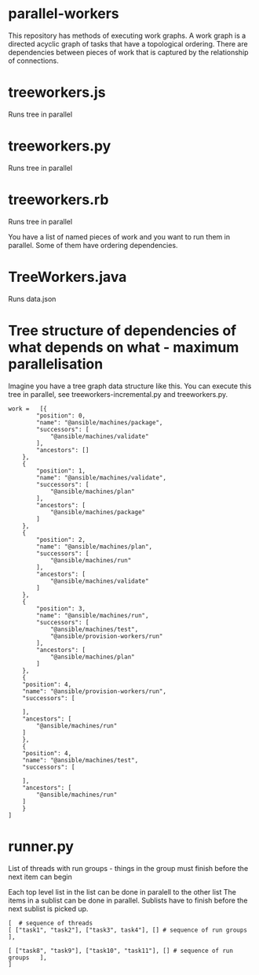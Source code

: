 # parallel-workers

This repository has methods of executing work graphs. A work graph is a directed acyclic graph of tasks that have a topological ordering. There are dependencies between pieces of work that is captured by the relationship of connections.

# treeworkers.js

Runs tree in parallel

# treeworkers.py

Runs tree in parallel

# treeworkers.rb

Runs tree in parallel

You have a list of named pieces of work and you want to run them in parallel. Some of them have ordering dependencies.

# TreeWorkers.java

Runs data.json

# Tree structure of dependencies of what depends on what - maximum parallelisation

Imagine you have a tree graph data structure like this. You can execute this tree in parallel, see treeworkers-incremental.py and treeworkers.py.

```
work =   [{
        "position": 0,
        "name": "@ansible/machines/package",
        "successors": [
            "@ansible/machines/validate"
        ],
        "ancestors": []
    },
    {
        "position": 1,
        "name": "@ansible/machines/validate",
        "successors": [
            "@ansible/machines/plan"
        ],
        "ancestors": [
            "@ansible/machines/package"
        ]
    },
    {
        "position": 2,
        "name": "@ansible/machines/plan",
        "successors": [
            "@ansible/machines/run"
        ],
        "ancestors": [
            "@ansible/machines/validate"
        ]
    },
    {
        "position": 3,
        "name": "@ansible/machines/run",
        "successors": [
            "@ansible/machines/test",
			"@ansible/provision-workers/run"
        ],
        "ancestors": [
            "@ansible/machines/plan"
        ]
    },
	{
	"position": 4,
	"name": "@ansible/provision-workers/run",
	"successors": [
	  
	],
	"ancestors": [
		"@ansible/machines/run"
	]
	},
	{
	"position": 4,
	"name": "@ansible/machines/test",
	"successors": [
	  
	],
	"ancestors": [
		"@ansible/machines/run"
	]
	}
]
```

# runner.py

List of threads with run groups - things in the group must finish before the next item can begin

Each top level list in the list can be done in paralell to the other list
The items in a sublist can be done in parallel.
Sublists have to finish before the next sublist is picked up.

```
[  # sequence of threads
[ ["task1", "task2"], ["task3", task4"], [] # sequence of run groups   ],

[ ["task8", "task9"], ["task10", "task11"], [] # sequence of run groups   ],
]
```
